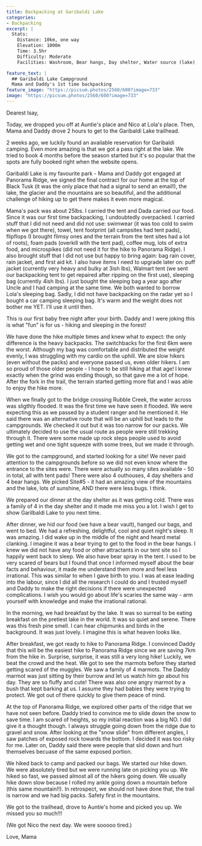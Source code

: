 ```yaml
---
title: Backpacking at Garibaldi Lake
categories:
- Backpacking
excerpt: |
  Stats: 
    Distance: 10km, one way
    Elevation: 1000m
    Time: 3.5hr
    Difficulty: Moderate
    Facilities: Washroom, Bear hangs, Day shelter, Water source (lake)

feature_text: |
  ## Garibaldi Lake Campground
  Mama and Daddy's 1st time backpacking
feature_image: "https://picsum.photos/2560/600?image=733"
image: "https://picsum.photos/2560/600?image=733"
---
```



Dearest Isay,

Today, we dropped you off at Auntie's place and Nico at Lola's place. Then, Mama and Daddy drove 2 hours to get to the Garibaldi Lake trailhead. 

2 weeks ago, we luckily found an available reservation for Garibaldi camping. Even more amazing is that we got a pass right at the lake. We tried to book 4 months before the season started but it's so popular that the spots are fully booked right when the website opens. 

Garibaldi Lake is my favourite park - Mama and Daddy got engaged at Panorama Ridge, we signed the final contract for our home at the top of Black Tusk (it was the only place that had a signal to send an email!), the lake, the glacier and the mountains are so beautiful, and the additional challenge of hiking up to get there makes it even more magical. 

<!-- more -->

Mama's pack was about 25lbs. I carried the tent and Dada carried our food. Since it was our first time backpacking, I undoubtedly overpacked. I carried stuff that I did not need and did not use: swimwear (it was too cold to swim when we got there), towel, tent footprint (all campsites had tent pads), flipflops (I brought flimsy ones and the terrain from the tent sites had a lot of roots), foam pads (overkill with the tent pad), coffee mug, lots of extra food, and microspikes (did not need it for the hike to Panorama Ridge). I also brought stuff that I did not use but happy to bring again: bag rain cover, rain jacket, and first aid kit. I also have items I need to upgrade later on: puff jacket (currently very heavy and bulky at 3ish lbs), Walmart tent (we sent our backpacking tent to get repaired after ripping on the first use), sleeping bag (currently 4ish lbs). I just bought the sleeping bag a year ago after Uncle and I had camping at the same time. We both wanted to borrow Lola's sleeping bag. Sadly, I did not have backpacking on the radar yet so I bought a car camping sleeping bag. It's warm and the weight does not bother me YET. I'll use it until then. 

This is our first baby free night after your birth. Daddy and I were joking this is what "fun" is for us - hiking and sleeping in the forest!

We have done the hike multiple times and knew what to expect: the only difference is the heavy backpacks. The switchbacks for the first 6km were the worst. Although my bag was comfortable and distributed the weight evenly, I was struggling with my cardio on the uphill. We are slow hikers (even without the packs) and everyone passed us, even older hikers. I am so proud of those older people - I hope to be still hiking at that age! I knew exactly when the grind was ending though, so that gave me a lot of hope. After the fork in the trail, the terrain started getting more flat and I was able to enjoy the hike more. 

When we finally got to the bridge crossing Rubble Creek, the water across was sligthly flooded. It was the first time we have seen it flooded. We were expecting this as we passed by a student ranger and he mentioned it. He said there was an alternative route that will be an uphill but leads to the campgrounds. We checked it out but it was too narrow for our packs. We ultimately decided to use the usual route as people were still trekking through it. There were some made up rock steps people used to avoid getting wet and one tight squeeze with some trees, but we made it through. 

We got to the campground, and started looking for a site! We never paid attention to the campgrounds before so we did not even know where the entrance to the sites were. There were actually so many sites available - 50 in total, all with tent pads! There were also 4 outhouses, 4 day shelters and 4 bear hangs. We picked Site#5 - it had an amazing view of the mountains and the lake, lots of sunshine, AND there were less bugs. I think. 

We prepared our dinner at the day shelter as it was getting cold. There was a family of 4 in the day shelter and it made me miss you a lot. I wish I get to show Garilbaldi Lake to you next time.  

After dinner, we hid our food (we have a bear vault), hanged our bags, and went to bed. We had a refreshing, delightful, cool and quiet night's sleep. It was amazing. I did wake up in the middle of the night and heard metal clanking. I imagine it was a bear trying to get to the food in the bear hangs. I knew we did not have any food or other attractants in our tent site so I happily went back to sleep. We also have bear spray in the tent. I used to be very scared of bears but I found that once I informed myself about the bear facts and behaviour, it made me understand them more and feel less irrational. This was similar to when I gave birth to you. I was at ease leading into the labour, since I did all the research I could do and I trusted myself and Daddy to make the right decisions if there were unexpected complications. I wish you would go about life's scaries the same way - arm yourself with knowledge and make the irrational rational. 

In the morning, we had breakfast by the lake. It was so surreal to be eating breakfast on the pretiest lake in the world. It was so quiet and serene. There was this fresh pine smell. I can hear chipmunks and birds in the background. It was just lovely. I imagine this is what heaven looks like. 

After breakfast, we got ready to hike to Panorama Ridge. I convinced Daddy that this will be the easiest hike to Panorama Ridge since we are saving 7km from the hike in. Surprise, surprise, it was still a very long hike! Luckily, we beat the crowd and the heat. We got to see the marmots before they started getting scared of the muggles. We saw a family of 4 marmots. The Daddy marmot was just sitting by their burrow and let us watch him go about his day. They are so fluffy and cute! There was also one angry marmot by a bush that kept barking at us. I assume they had babies they were trying to protect. We got out of there quickly to give them peace of mind. 

At the top of Panorama Ridge, we explored other parts of the ridge that we have not seen before. Daddy tried to convince me to slide down the snow to save time. I am scared of heights, so my initial reaction was a big NO. I did give it a thought though. I always struggle going down from the ridge due to gravel and snow. After looking at the "snow slide" from different angles, I saw patches of exposed rock towards the bottom. I decided it was too risky for me. Later on, Daddy said there were people that slid down and hurt themselves becuase of the same exposed portion.

We hiked back to camp and packed our bags. We started our hike down. We were absolutely tired but we were running late on picking you up. We hiked so fast, we passed almost all of the hikers going down. We usually hike down slow because I rolled my ankle going down a mountain before (this same mountain!!). In retrospect, we should not have done that, the trail is narrow and we had big packs. Safety first in the mountains.

We got to the trailhead, drove to Auntie's home and  picked you up. We missed you so much!!! 

(We got Nico the next day. We were sooooo tired.)


Love,
Mama